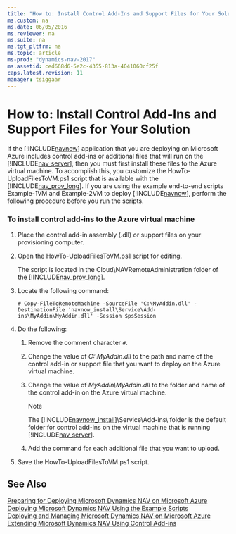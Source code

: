 ```yaml
---
title: "How to: Install Control Add-Ins and Support Files for Your Solution"
ms.custom: na
ms.date: 06/05/2016
ms.reviewer: na
ms.suite: na
ms.tgt_pltfrm: na
ms.topic: article
ms-prod: "dynamics-nav-2017"
ms.assetid: ced668d6-5e2c-4355-813a-4041060cf25f
caps.latest.revision: 11
manager: tsiggaar
---
```

# How to: Install Control Add-Ins and Support Files for Your Solution
If the [!INCLUDE[navnow](includes/navnow_md.md)] application that you are deploying on Microsoft Azure includes control add\-ins or additional files that will run on the [!INCLUDE[nav_server](includes/nav_server_md.md)], then you must first install these files to the Azure virtual machine. To accomplish this, you customize the HowTo\-UploadFilesToVM.ps1 script that is available with the [!INCLUDE[nav_prov_long](includes/nav_prov_long_md.md)]. If you are using the example end\-to\-end scripts Example\-1VM and Example\-2VM to deploy [!INCLUDE[navnow](includes/navnow_md.md)], perform the following procedure before you run the scripts.  
  
### To install control add\-ins to the Azure virtual machine  
  
1.  Place the control add\-in assembly \(.dll\) or support files on your provisioning computer.  
  
2.  Open the HowTo\-UploadFilesToVM.ps1 script for editing.  
  
     The script is located in the Cloud\\NAVRemoteAdministration folder of the [!INCLUDE[nav_prov_long](includes/nav_prov_long_md.md)].  
  
3.  Locate the following command:  
  
    ```  
    # Copy-FileToRemoteMachine -SourceFile 'C:\MyAddin.dll' -DestinationFile 'navnow_install\Service\Add-ins\MyAddin\MyAddin.dll' -Session $psSession  
    ```  
  
4.  Do the following:  
  
    1.  Remove the comment character `#`.  
  
    2.  Change the value of *C:\\MyAddin.dll* to the path and name of the control add\-in or support file that you want to deploy on the Azure virtual machine.  
  
    3.  Change the value of *MyAddin\\MyAddin.dll* to the folder and name of the control add\-in on the Azure virtual machine.  
  
        > [!NOTE]  
        >  The [!INCLUDE[navnow_install](includes/navnow_install_md.md)]\\Service\\Add\-ins\\ folder is the default folder for control add\-ins on the virtual machine that is running [!INCLUDE[nav_server](includes/nav_server_md.md)].  
  
    4.  Add the command for each additional file that you want to upload.  
  
5.  Save the HowTo\-UploadFilesToVM.ps1 script.  
  
## See Also  
 [Preparing for Deploying Microsoft Dynamics NAV on Microsoft Azure](Preparing-for-Deploying-Microsoft-Dynamics-NAV-on-Microsoft-Azure.md)   
 [Deploying Microsoft Dynamics NAV Using the Example Scripts](Deploying-Microsoft-Dynamics-NAV-Using-the-Example-Scripts.md)   
 [Deploying and Managing Microsoft Dynamics NAV on Microsoft Azure](Deploying-and-Managing-Microsoft-Dynamics-NAV-on-Microsoft-Azure.md)   
 [Extending Microsoft Dynamics NAV Using Control Add\-ins](Extending-Microsoft-Dynamics-NAV-Using-Control-Add-ins.md)